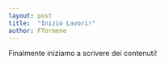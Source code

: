 ```yaml
---
layout: post
title:  "Inizio Lavori!"
author: FTormene
---
```


Finalmente iniziamo a scrivere dei contenuti!